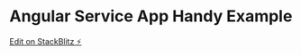 # Angular Service App Handy Example

[Edit on StackBlitz ⚡️](https://stackblitz.com/edit/angular-xwnctw-dznq12)
